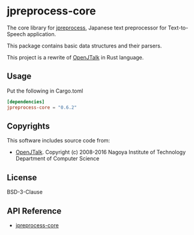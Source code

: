 # jpreprocess-core

The core library for [jpreprocess](https://crates.io/crates/jpreprocess),
Japanese text preprocessor for Text-to-Speech application.

This package contains basic data structures and their parsers.

This project is a rewrite of [OpenJTalk](http://open-jtalk.sourceforge.net/) in Rust language.

## Usage

Put the following in Cargo.toml

```toml
[dependencies]
jpreprocess-core = "0.6.2"
```

## Copyrights

This software includes source code from:

- [OpenJTalk](http://open-jtalk.sourceforge.net/).
  Copyright (c) 2008-2016  Nagoya Institute of Technology Department of Computer Science

## License

BSD-3-Clause

## API Reference

- [jpreprocess-core](https://docs.rs/jpreprocess-core)
